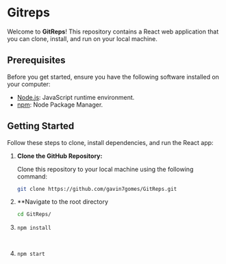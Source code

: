 # Gitreps

Welcome to **GitReps**! This repository contains a React web application that you can clone, install, and run on your local machine.

## Prerequisites

Before you get started, ensure you have the following software installed on your computer:

- [Node.js](https://nodejs.org/): JavaScript runtime environment.
- [npm](https://www.npmjs.com/): Node Package Manager.

## Getting Started

Follow these steps to clone, install dependencies, and run the React app:

1. **Clone the GitHub Repository:**

   Clone this repository to your local machine using the following command:

   ```bash
   git clone https://github.com/gavin7gomes/GitReps.git

2. **Navigate to the root directory
   
   ```bash
   cd GitReps/

   
3. ```bash
   npm install

 
4. ```bash
   npm start

